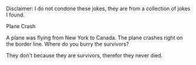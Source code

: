 Disclaimer: I do not condone these jokes, they are from a collection of jokes I found.

Plane Crash

A plane was flying from New York to Canada. The plane crashes right on the border line. Where do you burry the survivors?



They don't because they are survivors, therefor they never died.

